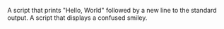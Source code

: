 A script that prints "Hello, World" followed by a new line to the standard output.
A script that displays a confused smiley.
